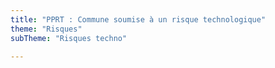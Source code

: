 ```yaml
---
title: "PPRT : Commune soumise à un risque technologique"
theme: "Risques"
subTheme: "Risques techno"

---
```

